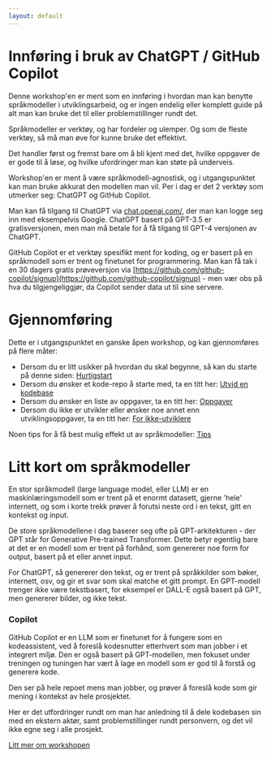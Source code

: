 ```yaml
---
layout: default
---
```


# Innføring i bruk av ChatGPT / GitHub Copilot

Denne workshop'en er ment som en innføring i hvordan man kan benytte
språkmodeller i utviklingsarbeid, og er ingen endelig eller komplett guide
på alt man kan bruke det til eller problemstillinger rundt det.

Språkmodeller er verktøy, og har fordeler og ulemper. Og som de fleste verktøy, så må man øve for kunne bruke det effektivt. 

Det handler først og fremst bare om å bli kjent med det,
hvilke oppgaver de er gode til å løse, og hvilke ufordringer man kan
støte på underveis.

Workshop'en er ment å være språkmodell-agnostisk, og i utgangspunktet kan man bruke akkurat den modellen man vil.
Per i dag er det 2 verktøy som utmerker seg: ChatGPT og GitHub Copilot.

Man kan få tilgang til ChatGPT via [chat.openai.com/](https://chat.openai.com/), der man kan logge seg inn med 
eksempelvis Google. ChatGPT basert på GPT-3.5 er gratisversjonen, men man må betale for å få tilgang til GPT-4 versjonen av ChatGPT.

GitHub Copilot er et verktøy spesifikt ment for koding, og er basert på en språkmodell som er trent og finetunet for programmering.
Man kan få tak i en 30 dagers gratis prøveversjon via [https://github.com/github-copilot/signup](https://github.com/github-copilot/signup) - 
men vær obs på hva du tilgjengeliggjør, da Copilot sender data ut til sine servere.


# Gjennomføring

Dette er i utgangspunktet en ganske åpen workshop, og kan gjennomføres på flere måter:
- Dersom du er litt usikker på hvordan du skal begynne, så kan du starte på denne siden: [Hurtigstart](pages/quickstart.md)
- Dersom du ønsker et kode-repo å starte med, ta en titt her: [Utvid en kodebase](pages/codebase.md)
- Dersom du ønsker en liste av oppgaver, ta en titt her: [Oppgaver](pages/exercises.md)
- Dersom du ikke er utvikler eller ønsker noe annet enn utviklingsoppgaver, 
  ta en titt her: [For ikke-utviklere](./pages/non-developers.md)

Noen tips for å få best mulig effekt ut av språkmodeller: [Tips](pages/tips.md)


# Litt kort om språkmodeller

En stor språkmodell (large language model, eller LLM) er en maskinlæringsmodell som er trent på et enormt datasett,
gjerne 'hele' internett, og som i korte trekk prøver å forutsi neste ord i en tekst, gitt en kontekst og input.

De store språkmodellene i dag baserer seg ofte på GPT-arkitekturen - der GPT står for Generative Pre-trained Transformer.
Dette betyr egentlig bare at det er en modell som er trent på forhånd, som genererer noe form for output, basert på et eller annet input.

For ChatGPT, så genererer den tekst, og er trent på språkkilder som bøker, internett, osv, og gir et svar som skal matche et gitt prompt.
En GPT-modell trenger ikke være tekstbasert, for eksempel er DALL-E også basert på GPT, men genererer bilder, og ikke tekst.

### Copilot

GitHub Copilot er en LLM som er finetunet for å fungere som en kodeassistent,
ved å foreslå kodesnutter etterhvert som man jobber i et integrert miljø.
Den er også basert på GPT-modellen, men fokuset under treningen og tuningen
har vært å lage en modell som er god til å forstå og generere kode.

Den ser på hele repoet mens man jobber, og prøver å foreslå kode som gir
mening i kontekst av hele prosjektet.

Her er det utfordringer rundt om man har anledning til å dele kodebasen
sin med en ekstern aktør, samt problemstillinger rundt personvern,
og det vil ikke egne seg i alle prosjekt.

[Litt mer om workshopen](./pages/notes.md)
